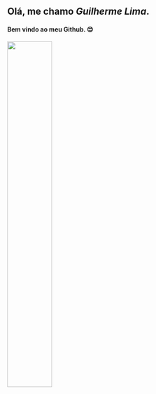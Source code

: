 ## Olá, me chamo *Guilherme Lima*. 
#### Bem vindo ao meu Github. 😊
<div>
  <a href="https://github.com/GuiihLima">
  <img width="45%" src="https://github-readme-stats.vercel.app/api?username=GuiihLima&count_private=true&show_icons=true&include_all_commits=true&bg_color=14141f&title_color=ffa31a&text_color=ffad33&icon_color=ffffff&border_color=ffad33&border_radius=15&locale=pt-br"/>
  <!-- <img width="45%" src="https://github-readme-stats.vercel.app/api/top-langs/?username=GuiihLima&layout=compact&langs_count=7&bg_color=14141f&title_color=ffa31a&text_color=ffad33&icon_color=ffffff&border_color=ffad33&border_radius=15&locale=pt-br"/> -->
</div>
